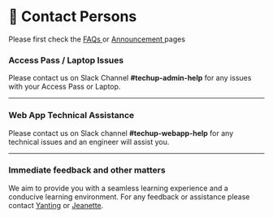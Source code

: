 # 💌 Contact Persons

Please first check the [FAQs ](frequently-asked-questions.md)or [Announcement ](announcements.md)pages

### Access Pass / Laptop Issues

Please contact us on Slack Channel **#techup-admin-help** for any issues with your Access Pass or Laptop.

***

### Web App Technical Assistance

Please contact us on Slack channel **#techup-webapp-help** for any technical issues and an engineer will assist you.

***

### Immediate feedback and other matters

We aim to provide you with a seamless learning experience and a conducive learning environment. For any feedback or assistance please contact [Yanting](mailto:Tong\_Yanting@tech.gov.sg) or [Jeanette](mailto:Jeanette\_Tan@tech.gov.sg).&#x20;
